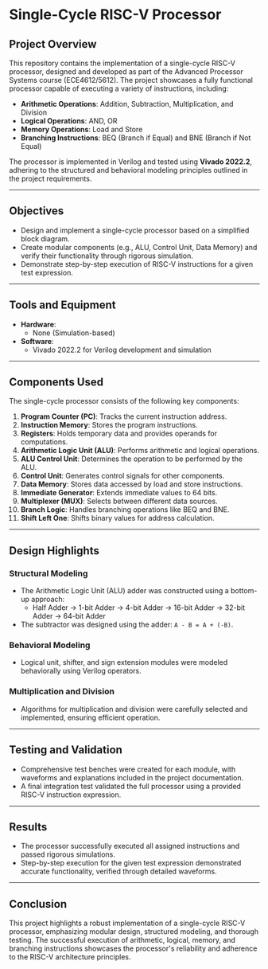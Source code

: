 # Single-Cycle RISC-V Processor

## Project Overview
This repository contains the implementation of a single-cycle RISC-V processor, designed and developed as part of the Advanced Processor Systems course (ECE4612/5612). The project showcases a fully functional processor capable of executing a variety of instructions, including:

- **Arithmetic Operations**: Addition, Subtraction, Multiplication, and Division
- **Logical Operations**: AND, OR
- **Memory Operations**: Load and Store
- **Branching Instructions**: BEQ (Branch if Equal) and BNE (Branch if Not Equal)

The processor is implemented in Verilog and tested using **Vivado 2022.2**, adhering to the structured and behavioral modeling principles outlined in the project requirements.

---

## Objectives
- Design and implement a single-cycle processor based on a simplified block diagram.
- Create modular components (e.g., ALU, Control Unit, Data Memory) and verify their functionality through rigorous simulation.
- Demonstrate step-by-step execution of RISC-V instructions for a given test expression.

---

## Tools and Equipment
- **Hardware**: 
  - None (Simulation-based)
- **Software**:
  - Vivado 2022.2 for Verilog development and simulation

---

## Components Used
The single-cycle processor consists of the following key components:

1. **Program Counter (PC)**: Tracks the current instruction address.
2. **Instruction Memory**: Stores the program instructions.
3. **Registers**: Holds temporary data and provides operands for computations.
4. **Arithmetic Logic Unit (ALU)**: Performs arithmetic and logical operations.
5. **ALU Control Unit**: Determines the operation to be performed by the ALU.
6. **Control Unit**: Generates control signals for other components.
7. **Data Memory**: Stores data accessed by load and store instructions.
8. **Immediate Generator**: Extends immediate values to 64 bits.
9. **Multiplexer (MUX)**: Selects between different data sources.
10. **Branch Logic**: Handles branching operations like BEQ and BNE.
11. **Shift Left One**: Shifts binary values for address calculation.

---

## Design Highlights
### Structural Modeling
- The Arithmetic Logic Unit (ALU) adder was constructed using a bottom-up approach:
  - Half Adder → 1-bit Adder → 4-bit Adder → 16-bit Adder → 32-bit Adder → 64-bit Adder
- The subtractor was designed using the adder: `A - B = A + (-B)`.

### Behavioral Modeling
- Logical unit, shifter, and sign extension modules were modeled behaviorally using Verilog operators.

### Multiplication and Division
- Algorithms for multiplication and division were carefully selected and implemented, ensuring efficient operation.

---

## Testing and Validation
- Comprehensive test benches were created for each module, with waveforms and explanations included in the project documentation.
- A final integration test validated the full processor using a provided RISC-V instruction expression.

---

## Results
- The processor successfully executed all assigned instructions and passed rigorous simulations.
- Step-by-step execution for the given test expression demonstrated accurate functionality, verified through detailed waveforms.

---

## Conclusion
This project highlights a robust implementation of a single-cycle RISC-V processor, emphasizing modular design, structured modeling, and thorough testing. The successful execution of arithmetic, logical, memory, and branching instructions showcases the processor's reliability and adherence to the RISC-V architecture principles.
